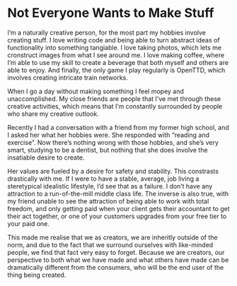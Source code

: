 # Not Everyone Wants to Make Stuff

I’m a naturally creative person, for the most part my hobbies involve creating stuff. I love writing code and being able to turn abstract ideas of functionality into something tangiable. I love taking photos, which lets me cronstruct images from what I see around me. I love making coffee, where I’m able to use my skill to create a beverage that both myself and others are able to enjoy. And finally, the only game I play regularly is OpenTTD, which involves creating intricate train networks.

When I go a day without making something I feel mopey and unaccomplished. My close friends are people that I’ve met through these creative activities, which means that I’m constantly surrounded by people who share my creative outlook.

Recently I had a conversation with a friend from my former high school, and I asked her what her hobbies were. She responded with “reading and exercise”. Now there’s nothing wrong with those hobbies, and she’s very smart, studying to be a dentist, but nothing that she does involve the insatiable desire to create.

Her values are fueled by a desire for safety and stability. This constrasts drastically with me. If I were to have a stable, average, job living a steretypical idealistic lifestyle, I’d see that as a failure. I don’t have any attraction to a run-of-the-mill middle class life. The inverse is also true, with my friend unable to see the attraction of being able to work with total freedom, and only getting paid when your client gets their accountant to get their act together, or one of your customers upgrades from your free tier to your paid one.

This made me realise that we as creators, we are inheritly outside of the norm, and due to the fact that we surround ourselves with like-minded people, we find that fact very easy to forget. Because we are creators, our perspective to both what we have made and what others have made can be dramatically different from the consumers, who will be the end user of the thing being created.
